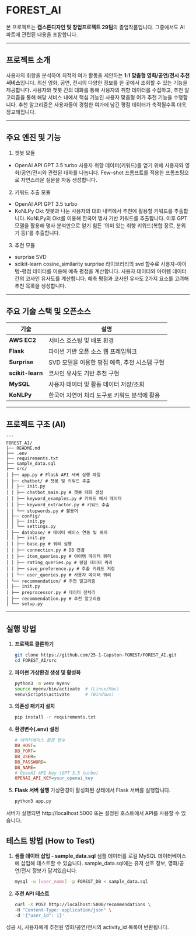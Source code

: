 # FOREST_AI

본 프로젝트는 **캡스톤디자인 및 창업프로젝트 29팀**의 졸업작품입니다. 그중에서도 AI 파트에 관련된 내용을 포함합니다.

---

## 프로젝트 소개

사용자의 취향을 분석하여 최적의 여가 활동을 제안하는 **1:1 맞춤형 영화/공연/전시 추천 서비스**입니다.
최신 영화, 공연, 전시의 다양한 정보를 한 곳에서 조회할 수 있는 기능을 제공합니다. 사용자와 챗봇 간의 대화를 통해 사용자의 취향 데이터를 수집하고, 추천 알고리즘을 통해 해당 서비스 내에서 핵심 기능인 사용자 맞춤형 여가 추천 기능을 수행합니다. 추천 알고리즘은 사용자들이 경험한 여가에 남긴 평점 데이터가 축적될수록 더욱 정교해집니다.

---

## 주요 엔진 및 기능

1. 챗봇 모듈
- OpenAI API GPT 3.5 turbo
사용자 취향 데이터(키워드)를 얻기 위해 사용자와 영화/공연/전시와 관련된 대화를 나눕니다. Few-shot 프롬프트를 적용한 프롬프팅으로 자연스러운 질문을 자동 생성합니다.

2. 키워드 추출 모듈
- OpenAI API GPT 3.5 turbo
- KoNLPy Okt
챗봇과 나눈 사용자의 대화 내역에서 추천에 활용할 키워드를 추출합니다. KoNLPy의 Okt를 이용해 한국어 명사 기반 키워드를 추출합니다. 이후 GPT 모델을 활용해 명사 분석만으로 얻기 힘든 '의미 있는 취향 키워드(복합 장르, 분위기 등)'를 추출합니다.

3. 추천 모듈
- surprise SVD
- scikit-learn cosine_similarity
surprise 라이브러리의 svd 함수로 사용자-아이템-평점 데이터를 이용해 예측 평점을 계산합니다. 사용자 데이터와 아이템 데이터 간의 코사인 유사도를 계산합니다. 예측 평점과 코사인 유사도 2가지 요소를 고려해 추천 목록을 생성합니다.


---

## 주요 기술 스택 및 오픈소스

| 기술        | 설명 |
|-------------|------|
| **AWS EC2** | 서비스 호스팅 및 배포 환경 |
| **Flask**   | 파이썬 기반 오픈 소스 웹 프레임워크 |
| **Surprise** | SVD 모델을 이용한 평점 예측, 추천 시스템 구현 |
| **scikit-learn** | 코사인 유사도 기반 추천 구현 |
| **MySQL** | 사용자 데이터 및 활동 데이터 저장/조회 |
| **KoNLPy** | 한국어 자연어 처리 도구로 키워드 분석에 활용 |

---

## 프로젝트 구조 (AI)
    ```
    FOREST_AI/
    ├── README.md
    ├── .env
    ├── requirements.txt
    ├── sample_data.sql
    ├── src/
    │ ├── app.py # Flask API 서버 실행 파일
    │ ├── chatbot/ # 챗봇 및 키워드 추출
    │ │ ├── init.py
    │ │ ├── chatbot_main.py # 챗봇 대화 생성
    │ │ ├── keyword_examples.py # 키워드 예시 데이터
    │ │ ├── keyword_extractor.py # 키워드 추출
    │ │ └── stopwords.py # 불용어
    │ ├── config/
    │ │ ├── init.py
    │ │ └── settings.py
    │ ├── database/ # 데이터 베이스 연동 및 쿼리
    │ │ ├── init.py
    │ │ ├── base.py # 쿼리 실행
    │ │ ├── connection.py # DB 연결
    │ │ ├── item_queries.py # 아이템 데이터 쿼리
    │ │ ├── rating_queries.py # 평점 데이터 쿼리
    │ │ ├── save_preference.py # 추출 키워드 저장
    │ │ └── user_queries.py # 사용자 데이터 쿼리 
    │ └── recommendation/ # 추천 알고리즘
    │ ├── init.py
    │ ├── preprocessor.py # 데이터 전처리
    │ ├── recommendation.py # 추천 알고리즘
    │ └── setup.py

---

## 실행 방법

1. **프로젝트 클론하기**
   ```bash
   git clone https://github.com/25-1-Capston-FOREST/FOREST_AI.git
   cd FOREST_AI/src

2. **파이썬 가상환경 생성 및 활성화**
    ```bash
    python3 -m venv myenv
    source myenv/bin/activate  # (Linux/Mac)
    venv\Scripts\activate      # (Windows)

3. **의존성 패키지 설치**
    ```bash
    pip install -r requirements.txt

4. **환경변수(.env) 설정**
    ```ini
    # 데이터베이스 환경 변수
    DB_HOST=
    DB_PORT=
    DB_USER=
    DB_PASSWORD=
    DB_NAME=
    # OpenAI API Key (GPT 3.5 turbo)
    OPENAI_API_KEY=your_openai_key

5. **Flask 서버 실행**
가상환경이 활성화된 상태에서 Flask 서버를 실행합니다.
    ```bash
    python3 app.py
서버가 실행되면 http://localhost:5000 또는 설정된 호스트에서 API를 사용할 수 있습니다.


## 테스트 방법 (How to Test)

1. **샘플 데이터 삽입 - sample_data.sql**
샘플 데이터를 로컬 MySQL 데이터베이스에 삽입해 테스트할 수 있습니다.
sample_data.sql에는 유저 선호 정보, 영화/공연/전시 정보가 담겨있습니다.
    ```bash
    mysql -u [user_name] -p FOREST_DB < sample_data.sql

2. **추천 API 테스트**
    ```bash
    curl -X POST http://localhost:5000/recommendations \
    -H "Content-Type: application/json" \
    -d '{"user_id": 1}'
성공 시, 사용자에게 추천된 영화/공연/전시의 activity_id 목록이 반환됩니다.


